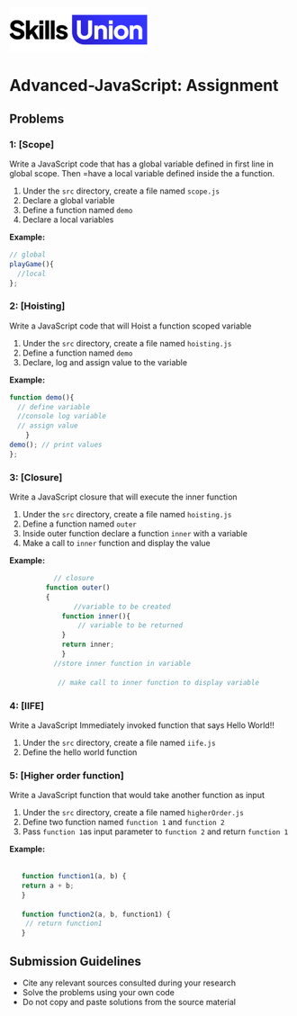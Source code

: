 [<img src="assets/images/su-logo.png" alt="Skills Union Logo" height="80px" />](https://www.skillsunion.com/)

# Advanced-JavaScript: Assignment

## Problems

### 1: [Scope]

Write a JavaScript code that has a global variable defined in first line in global scope. Then  =have a local variable defined inside the a function.

1. Under the `src` directory, create a file named `scope.js`
1. Declare a global variable
1. Define a function named `demo`
1. Declare a local variables

**Example:**

```js
// global
playGame(){
  //local
};
```



### 2: [Hoisting]

Write a JavaScript code that will Hoist a function scoped variable

1. Under the `src` directory, create a file named `hoisting.js`
1. Define a function named `demo`
1. Declare, log and assign value to the variable

**Example:**

```js
function demo(){
  // define variable
  //console log variable
  // assign value
    }
demo(); // print values
};
```



### 3: [Closure]

Write a JavaScript closure that will execute the inner function

1. Under the `src` directory, create a file named `hoisting.js`
1. Define a function named `outer`
1. Inside outer function declare a function `inner` with a variable
1. Make a call to `inner` function and display the value

**Example:**


```js
           // closure
         function outer()
      	 {
        		//variable to be created
      		 function inner(){
      			 // variable to be returned
    		 }
    		 return inner;
    		 }
  	       //store inner function in variable

    	    // make call to inner function to display variable

```
### 4: [IIFE]

Write a JavaScript Immediately invoked function that says Hello World!!

1. Under the `src` directory, create a file named `iife.js`
1. Define the hello world function



### 5: [Higher order function]

Write a JavaScript function that would take another function as input

1. Under the `src` directory, create a file named `higherOrder.js`
1. Define two function named `function 1` and `function 2`
1. Pass `function 1`as input parameter to  `function 2`  and return  `function 1`



**Example:**

```js

   function function1(a, b) {
   return a + b;
   }

   function function2(a, b, function1) {
    // return function1
   }

```


## Submission Guidelines

- Cite any relevant sources consulted during your research
- Solve the problems using your own code
- Do not copy and paste solutions from the source material
